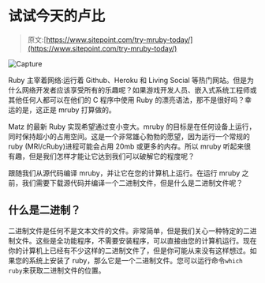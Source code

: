 # 试试今天的卢比

> 原文:[https://www.sitepoint.com/try-mruby-today/](https://www.sitepoint.com/try-mruby-today/)

![](../Images/3f895482c14ddb5d749668491edf18e8.png "Capture")

Ruby 主宰着网络:运行着 Github、Heroku 和 Living Social 等热门网站。但是为什么网络开发者应该享受所有的乐趣呢？如果游戏开发人员、嵌入式系统工程师或其他任何人都可以在他们的 C 程序中使用 Ruby 的漂亮语法，那不是很好吗？幸运的是，这正是 mruby 打算做的。

Matz 的最新 Ruby 实现希望通过变小变大。mruby 的目标是在任何设备上运行，同时保持超小的占用空间。这是一个非常雄心勃勃的愿望，因为运行一个常规的 ruby (MRI/cRuby)进程可能会占用 20mb 或更多的内存。所以 mruby 听起来很有趣，但是我们怎样才能让它达到我们可以破解它的程度呢？

跟随我们从源代码编译 mruby，并让它在您的计算机上运行。在运行 mruby 之前，我们需要下载源代码并编译一个二进制文件，但是什么是二进制文件呢？

## 什么是二进制？

二进制文件是任何不是文本文件的文件。非常简单，但是我们关心一种特定的二进制文件。这些是全功能程序，不需要安装程序，可以直接由您的计算机运行。现在你的计算机上已经有不少这样的二进制文件了，但是你可能从来没有这样想过。如果您的系统上安装了 ruby，那么它是一个二进制文件。您可以运行命令`which ruby`来获取二进制文件的位置。